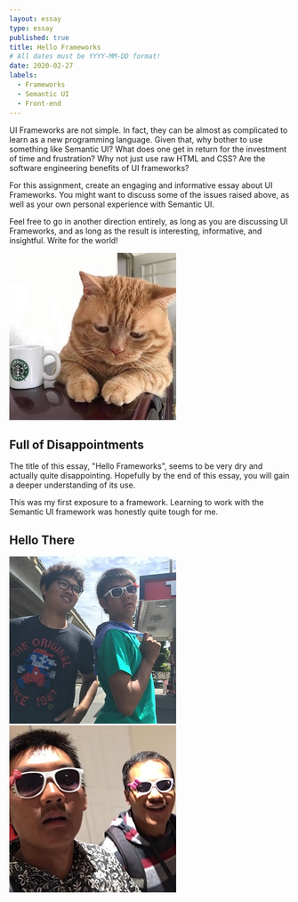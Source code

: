 ```yaml
---
layout: essay
type: essay
published: true
title: Hello Frameworks
# All dates must be YYYY-MM-DD format!
date: 2020-02-27
labels:
  - Frameworks
  - Semantic UI
  - Front-end
---
```


UI Frameworks are not simple. In fact, they can be almost as complicated to learn as a new programming language. Given that, why bother to use something like Semantic UI? What does one get in return for the investment of time and frustration? Why not just use raw HTML and CSS? Are the software engineering benefits of UI frameworks?

For this assignment, create an engaging and informative essay about UI Frameworks. You might want to discuss some of the issues raised above, as well as your own personal experience with Semantic UI.

Feel free to go in another direction entirely, as long as you are discussing UI Frameworks, and as long as the result is interesting, informative, and insightful. Write for the world!




<img class="ui medium left floated rounded image" src="../images/helloKitty-sad.jpg">

## Full of Disappointments
The title of this essay, "Hello Frameworks", seems to be very dry and actually quite disappointing. Hopefully by the end of this essay, you will gain a deeper understanding of its use.

This was my first exposure to a framework. Learning to work with the Semantic UI framework was honestly quite tough for me.

## Hello There
<img class="ui medium right floated rounded image" src="../images/helloKitty-carWash.jpg">





<img class="ui medium right floated rounded image" src="../images/helloKitty-friends.jpg">
